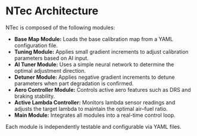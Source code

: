 # NTec Architecture

NTec is composed of the following modules:

- **Base Map Module:** Loads the base calibration map from a YAML configuration file.
- **Tuning Module:** Applies small gradient increments to adjust calibration parameters based on AI input.
- **AI Tuner Module:** Uses a simple neural network to determine the optimal adjustment direction.
- **Detuner Module:** Applies negative gradient increments to detune parameters when part degradation is confirmed.
- **Aero Controller Module:** Controls active aero features such as DRS and braking stability.
- **Active Lambda Controller:** Monitors lambda sensor readings and adjusts the target lambda to maintain the optimal air–fuel ratio.
- **Main Module:** Integrates all modules into a real-time control loop.

Each module is independently testable and configurable via YAML files.
